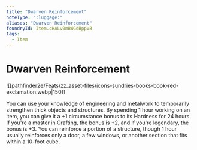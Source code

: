 ```yaml
---
title: "Dwarven Reinforcement"
noteType: ":luggage:"
aliases: "Dwarven Reinforcement"
foundryId: Item.cHALv0mBWGdBppVB
tags:
  - Item
---
```


# Dwarven Reinforcement
![[pathfinder2e/Feats/zz_asset-files/icons-sundries-books-book-red-exclamation.webp|150]]

You can use your knowledge of engineering and metalwork to temporarily strengthen thick objects and structures. By spending 1 hour working on an item, you can give it a +1 circumstance bonus to its Hardness for 24 hours. If you're a master in Crafting, the bonus is +2, and if you're legendary, the bonus is +3. You can reinforce a portion of a structure, though 1 hour usually reinforces only a door, a few windows, or another section that fits within a 10-foot cube.
